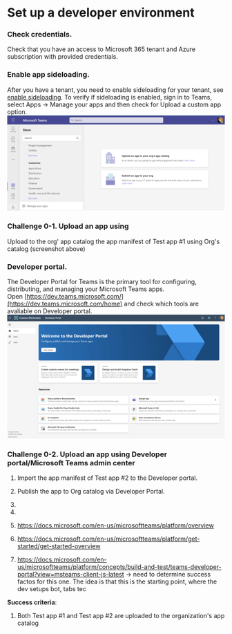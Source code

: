 # Set up a developer environment

### Check credentials.
Check that you have an access to Microsoft 365 tenant and Azure subscription with provided credentials.

### Enable app sideloading.
After you have a tenant, you need to enable sideloading for your tenant, see [enable sideloading](https://docs.microsoft.com/en-us/microsoftteams/platform/concepts/build-and-test/prepare-your-o365-tenant#enable-custom-teams-apps-and-turn-on-custom-app-uploading). To verify if sideloading is enabled, sign in to Teams, select Apps -> Manage your apps and then check for Upload a custom app option.
![Upload a custom app option](https://github.com/LevonDX/Teams-Hack-event-March-2022/blob/main/Challenge%200/sideloading.png)
<br/>

### Challenge 0-1. Upload an app using 
Upload to the org' app catalog the app manifest of Test app #1 using Org's catalog (screenshot above)

### Developer portal.
The Developer Portal for Teams is the primary tool for configuring, distributing, and managing your Microsoft Teams apps. <br/>
Open [https://dev.teams.microsoft.com/](https://dev.teams.microsoft.com/home) and check which tools are avaliable on Developer portal.<br/>
![Developer portal](https://github.com/LevonDX/Teams-Hack-event-March-2022/blob/main/Challenge%200/devportal.png)

### Challenge 0-2. Upload an app using Developer portal/Microsoft Teams admin center
1. Import the app manifest of Test app #2 to the Developer portal.
2. Publish the app to Org catalog via Developer Portal.
3. 
4. 

0. https://docs.microsoft.com/en-us/microsoftteams/platform/overview
1. https://docs.microsoft.com/en-us/microsoftteams/platform/get-started/get-started-overview
2. https://docs.microsoft.com/en-us/microsoftteams/platform/concepts/build-and-test/teams-developer-portal?view=msteams-client-js-latest
-> need to determine success factos for this one. The idea is that this is the starting point, where the dev setups bot, tabs tec

**Success criteria**:
1. Both Test app #1 and Test app #2 are uploaded to the organization's app catalog
